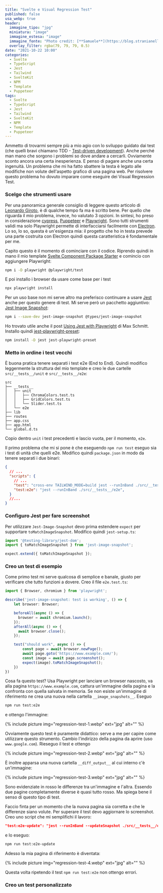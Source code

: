 ```yaml
---
title: "Svelte e Visual Regression Test"
published: false
usa_webp: true
header:
  immagine_tipo: "jpg"
  miniatura: "image"
  immagine_estesa: "image"
  immagine_fonte: "Photo credit: [**Samuele**](https://blog.stranianelli.com/)"
  overlay_filter: rgba(79, 79, 79, 0.5)
date: "2021-10-22 10:00"
categories:
  - Svelte
  - TypeScript
  - Jest
  - Tailwind
  - SvelteKit
  - NPM
  - Template
  - Puppeteer
tags:
  - Svelte
  - TypeScript
  - Jest
  - Tailwind
  - SvelteKit
  - NPM
  - Template
  - Puppeteer
---
```


Ammetto di trovarmi sempre più a mio agio con lo sviluppo guidato dai test (che quelli bravi chiamano TDD - [Test-driven development](https://en.wikipedia.org/wiki/Test-driven_development)). Anche perché man mano che sorgono i problemi so dove andare a cercarli. Ovviamente sconto ancora una certa inesperienza. E penso di pagare anche una certa ingenuità. Un problema che mi ha fatto sbattere la testa è legato alle modifiche non volute dell'aspetto grafico di una pagina web. Per risolvere questo problema ho dovuto imparare come eseguire dei Visual Regression Test.

### Scelgo che strumenti usare

Per una panoramica generale consiglio di leggere questo articolo di [Leonardo Giroto](https://medium.com/loftbr/visual-regression-testing-eb74050f3366), è di qualche tempo fa ma è scritto bene. Per quello che riguarda il mio problema, invece, ho valutato 3 opzioni. In sintesi, ho preso in considerazione [cypress](https://www.cypress.io/), [Puppeteer](https://pptr.dev/) e [Playwright](https://playwright.dev/). Sono tutti strumenti validi ma solo Playwright permette di interfacciarsi facilmente con [Electron](https://www.electronjs.org/). Lo so, lo so, questa è un'esigenza mia: il progetto che ho in testa prevede una parte costruita con Electron quindi questa caratteristica è fondamentale per me.

Capito questo è il momento di cominciare con il codice. Riprendo quindi in mano il mio template [Svelte Component Package Starter](https://github.com/el3um4s/svelte-component-package-starter) e comincio con aggiungere Playwright:

```bash
npm i -D playwright @playwright/test
```

E poi installo i browser da usare come base per i test

```bash
npx playwright install
```

Per un uso base non mi serve altro ma preferisco continuare a usare [Jest](https://jestjs.io/) anche per questo genere di test. Mi serve però un pacchetto aggiuntivo: [Jest Image Snapshot](https://github.com/americanexpress/jest-image-snapshot):

```bash
npm i --save-dev jest-image-snapshot @types/jest-image-snapshot
```



Ho trovato utile anche il post [Using Jest with Playwright](https://playwright.tech/blog/using-jest-with-playwright) di Max Schmitt. Installo quindi [jest-playwright-preset](https://github.com/playwright-community/jest-playwright):

```bash
npm install -D jest jest-playwright-preset
```

### Metto in ordine i test vecchi

È buona pratica tenere separati i test e2e (End to End). Quindi modifico leggermente la struttura del mio template e creo le due cartelle `src/__tests__/unit` e `src/__tests__/e2e`:

```
src
├── __tests__
│   ├── unit
│   │   ├── ChromaColors.test.ts
│   │   ├── GridColors.test.ts
│   │   └── Slider.test.ts
│   └── e2e
├── lib
├── routes
├── app.css
├── app.html
└── global.d.ts
```

Copio dentro `unit` i test precedenti e lascio vuota, per il momento, `e2e`.

Il primo problema che mi si pone è che eseguendo `npm run test` eseguo sia i test di unità che quelli e2e. Modifico quindi `package.json` in modo da tenere separati i due binari:

```json
{
  // ...
  "scripts": {
    // ...
    "test": "cross-env TAILWIND_MODE=build jest --runInBand ./src/__tests__/unit",
    "test:e2e": "jest --runInBand ./src/__tests__/e2e",
  }
  //...
}
```

### Configuro Jest per fare screenshot

Per utilizzare `Jest-Image-Snapshot` devo prima estendere `expect` per supportare `toMatchImageSnapshot`. Modifico quindi `jest-setup.ts`:

```ts
import '@testing-library/jest-dom';
import { toMatchImageSnapshot } from 'jest-image-snapshot';

expect.extend({ toMatchImageSnapshot });
```

### Creo un test di esempio

Come primo test mi serve qualcosa di semplice e banale, giusto per verificare che tutto funzioni a dovere. Creo il file `e2e.test.ts`:

```ts
import { Browser, chromium } from 'playwright';

describe('jest-image-snapshot: test is working', () => {
    let browser: Browser;

    beforeAll(async () => {
      browser = await chromium.launch();
    });
    afterAll(async () => {
      await browser.close();
    });

    test("should work", async () => {
        const page = await browser.newPage();
        await page.goto('https://www.example.com/');
        const image = await page.screenshot();
        expect(image).toMatchImageSnapshot();
    })
})
```

Cosa fa questo test? Usa Playwright per lanciare un browser nascosto, va alla pagina `https://www.example.com`, cattura un'immagine della pagina e la confronta con quella salvata in memoria. Se non esiste un'immagine di riferimento ne crea una nuova nella cartella `__image_snapshots__`. Eseguo 

```bash
npm run test:e2e
```
e ottengo l'immagine:

{% include picture img="regression-test-1.webp" ext="jpg" alt="" %}

Ovviamente questo test è puramente didattico: serve a me per capire come utilizzare questo strumento. Cambio l'indirizzo della pagina da aprire (uso `www.google.com`). Rieseguo il test e ottengo

{% include picture img="regression-test-2.webp" ext="jpg" alt="" %}

È inoltre apparsa una nuova cartella `__diff_output__` al cui interno c'è un'immagine:

{% include picture img="regression-test-3.webp" ext="jpg" alt="" %}

Sono evidenziate in rosso le differenze tra un'immagine e l'altra. Essendo due pagine completamente diverse è quasi tutto rosso. Ma spiega bene il senso di questo tipo di test.

Faccio finta per un momento che la nuova pagina sia corretta e che le differenze siano volute. Per superare il test devo aggiornare lo screenshot. Creo uno script che mi semplifichi il lavoro:

```json
"test:e2e-update": "jest --runInBand --updateSnapshot ./src/__tests__/e2e",
```

e lo eseguo:

```bash
npm run test:e2e-update
```

Adesso la mia pagina di riferimento è diventata:

{% include picture img="regression-test-4.webp" ext="jpg" alt="" %}

Questa volta ripetendo il test `npm run test:e2e` non ottengo errori.

### Creo un test personalizzato

